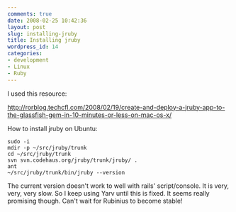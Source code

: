 ```yaml
---
comments: true
date: 2008-02-25 10:42:36
layout: post
slug: installing-jruby
title: Installing jruby
wordpress_id: 14
categories:
- development
- Linux
- Ruby
---
```


I used this resource:

http://rorblog.techcfl.com/2008/02/19/create-and-deploy-a-jruby-app-to-the-glassfish-gem-in-10-minutes-or-less-on-mac-os-x/

How to install jruby on Ubuntu:

```
sudo -i
mdir -p ~/src/jruby/trunk
cd ~/src/jruby/trunk
svn svn.codehaus.org/jruby/trunk/jruby/ .
ant
~/src/jruby/trunk/bin/jruby --version
```

The current version doesn't work to well with rails' script/console. It is very, very, very slow. So I keep using Yarv until this is fixed. It seems really promising though. Can't wait for Rubinius to become stable!
